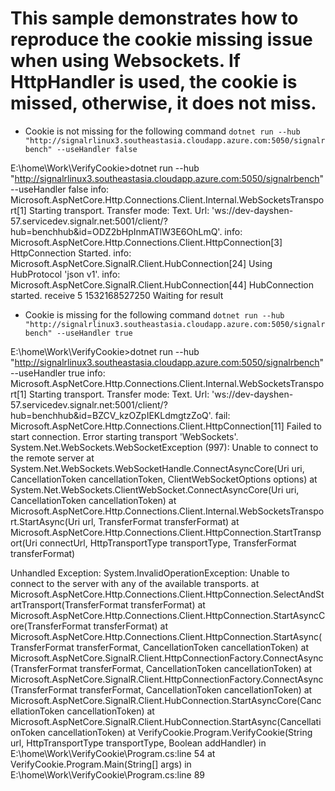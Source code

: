 # This sample demonstrates how to reproduce the cookie missing issue when using Websockets. If HttpHandler is used, the cookie is missed, otherwise, it does not miss.

* Cookie is not missing for the following command
`dotnet run --hub "http://signalrlinux3.southeastasia.cloudapp.azure.com:5050/signalrbench" --useHandler false`

E:\home\Work\VerifyCookie>dotnet run --hub "http://signalrlinux3.southeastasia.cloudapp.azure.com:5050/signalrbench" --useHandler false
info: Microsoft.AspNetCore.Http.Connections.Client.Internal.WebSocketsTransport[1]
      Starting transport. Transfer mode: Text. Url: 'ws://dev-dayshen-57.servicedev.signalr.net:5001/client/?hub=benchhub&id=ODZ2bHpInmATlW3E6OhLmQ'.
info: Microsoft.AspNetCore.Http.Connections.Client.HttpConnection[3]
      HttpConnection Started.
info: Microsoft.AspNetCore.SignalR.Client.HubConnection[24]
      Using HubProtocol 'json v1'.
info: Microsoft.AspNetCore.SignalR.Client.HubConnection[44]
      HubConnection started.
receive 5 1532168527250
Waiting for result

* Cookie is missing for the following command
`dotnet run --hub "http://signalrlinux3.southeastasia.cloudapp.azure.com:5050/signalrbench" --useHandler true`

E:\home\Work\VerifyCookie>dotnet run --hub "http://signalrlinux3.southeastasia.cloudapp.azure.com:5050/signalrbench" --useHandler true
info: Microsoft.AspNetCore.Http.Connections.Client.Internal.WebSocketsTransport[1]
      Starting transport. Transfer mode: Text. Url: 'ws://dev-dayshen-57.servicedev.signalr.net:5001/client/?hub=benchhub&id=BZCV_kzOZpIEKLdmgtzZoQ'.
fail: Microsoft.AspNetCore.Http.Connections.Client.HttpConnection[11]
      Failed to start connection. Error starting transport 'WebSockets'.
System.Net.WebSockets.WebSocketException (997): Unable to connect to the remote server
   at System.Net.WebSockets.WebSocketHandle.ConnectAsyncCore(Uri uri, CancellationToken cancellationToken, ClientWebSocketOptions options)
   at System.Net.WebSockets.ClientWebSocket.ConnectAsyncCore(Uri uri, CancellationToken cancellationToken)
   at Microsoft.AspNetCore.Http.Connections.Client.Internal.WebSocketsTransport.StartAsync(Uri url, TransferFormat transferFormat)
   at Microsoft.AspNetCore.Http.Connections.Client.HttpConnection.StartTransport(Uri connectUrl, HttpTransportType transportType, TransferFormat transferFormat)

Unhandled Exception: System.InvalidOperationException: Unable to connect to the server with any of the available transports.
   at Microsoft.AspNetCore.Http.Connections.Client.HttpConnection.SelectAndStartTransport(TransferFormat transferFormat)
   at Microsoft.AspNetCore.Http.Connections.Client.HttpConnection.StartAsyncCore(TransferFormat transferFormat)
   at Microsoft.AspNetCore.Http.Connections.Client.HttpConnection.StartAsync(TransferFormat transferFormat, CancellationToken cancellationToken)
   at Microsoft.AspNetCore.SignalR.Client.HttpConnectionFactory.ConnectAsync(TransferFormat transferFormat, CancellationToken cancellationToken)
   at Microsoft.AspNetCore.SignalR.Client.HttpConnectionFactory.ConnectAsync(TransferFormat transferFormat, CancellationToken cancellationToken)
   at Microsoft.AspNetCore.SignalR.Client.HubConnection.StartAsyncCore(CancellationToken cancellationToken)
   at Microsoft.AspNetCore.SignalR.Client.HubConnection.StartAsync(CancellationToken cancellationToken)
   at VerifyCookie.Program.VerifyCookie(String url, HttpTransportType transportType, Boolean addHandler) in E:\home\Work\VerifyCookie\Program.cs:line 54
   at VerifyCookie.Program.Main(String[] args) in E:\home\Work\VerifyCookie\Program.cs:line 89

